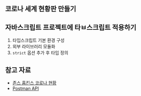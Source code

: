 ## 코로나 세계 현황판 만들기

## 자바스크립트 프로젝트에 타ㅂ스크립트 적용하기

1. 타입스크립트 기본 환경 구성
2. 외부 라이브러리 모듈화
3. `strict` 옵션 추가 후 타입 정의

## 참고 자료

- [존스 홉킨스 코로나 현황](https://www.arcgis.com/apps/opsdashboard/index.html#/bda7594740fd40299423467b48e9ecf6)
- [Postman API](https://documenter.getpostman.com/view/10808728/SzS8rjbc?version=latest#27454960-ea1c-4b91-a0b6-0468bb4e6712)
